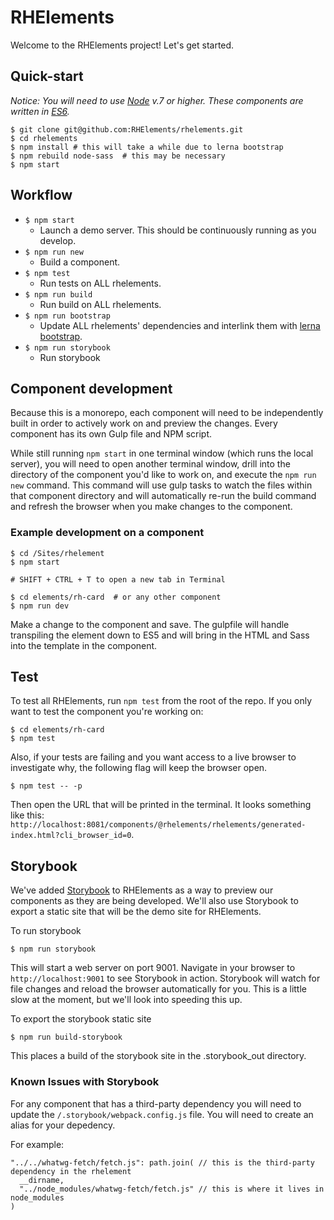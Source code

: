 # RHElements

Welcome to the RHElements project! Let's get started.

## Quick-start

*Notice: You will need to use [Node](https://nodejs.org/en/) v.7 or higher. These components are written in [ES6](http://es6-features.org/).*

```
$ git clone git@github.com:RHElements/rhelements.git
$ cd rhelements
$ npm install # this will take a while due to lerna bootstrap
$ npm rebuild node-sass  # this may be necessary
$ npm start
```

## Workflow

- `$ npm start` 
    - Launch a demo server. This should be continuously running as you develop.
- `$ npm run new` 
    -  Build a component.
- `$ npm test` 
    -  Run tests on ALL rhelements.
- `$ npm run build` 
    -  Run build on ALL rhelements.
- `$ npm run bootstrap` 
    - Update ALL rhelements' dependencies and interlink them with [lerna bootstrap][lerna-bs].
- `$ npm run storybook`
    - Run storybook 

[lerna]: https://github.com/lerna/lerna
[lerna-bs]: https://github.com/lerna/lerna#bootstrap

## Component development

Because this is a monorepo, each component will need to be independently built in order to actively work on and preview the changes. Every component has its own Gulp file and NPM script. 

While still running `npm start` in one terminal window (which runs the local server), you will need to open another terminal window, drill into the directory of the component you'd like to work on, and execute the `npm run new` command. This command will use gulp tasks to watch the files within that component directory and will automatically re-run the build command and refresh the browser when you make changes to the component.

### Example development on a component

```
$ cd /Sites/rhelement
$ npm start

# SHIFT + CTRL + T to open a new tab in Terminal

$ cd elements/rh-card  # or any other component
$ npm run dev
```

Make a change to the component and save. The gulpfile will handle transpiling the element down to ES5 and will bring in the HTML and Sass into the template in the component.

## Test

To test all RHElements, run `npm test` from the root of the repo. If you only want to test the component you're working on:

```
$ cd elements/rh-card
$ npm test
```

Also, if your tests are failing and you want access to a live browser to investigate why, the following flag will keep the browser open.

```
$ npm test -- -p
```

Then open the URL that will be printed in the terminal. It looks something like this: `http://localhost:8081/components/@rhelements/rhelements/generated-index.html?cli_browser_id=0`.

## Storybook

We've added [Storybook](https://storybook.js.org/) to RHElements as a way to preview our components as they are being developed. We'll also use Storybook to export a static site that will be the demo site for RHElements.

To run storybook

```
$ npm run storybook
```

This will start a web server on port 9001. Navigate in your browser to `http://localhost:9001` to see Storybook in action. Storybook will watch for file changes and reload the browser automatically for you. This is a little slow at the moment, but we'll look into speeding this up.

To export the storybook static site

```
$ npm run build-storybook
```

This places a build of the storybook site in the .storybook_out directory.

### Known Issues with Storybook

For any component that has a third-party dependency you will need to update the `/.storybook/webpack.config.js` file. You will need to create an alias for your depedency.

For example:

```
"../../whatwg-fetch/fetch.js": path.join( // this is the third-party dependency in the rhelement
  __dirname,
  "../node_modules/whatwg-fetch/fetch.js" // this is where it lives in node_modules
)
```
